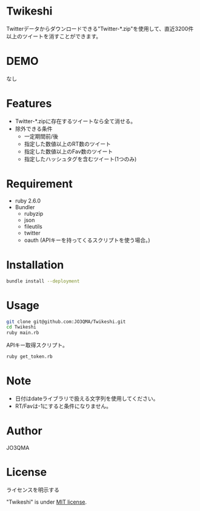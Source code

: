 # Twikeshi
Twitterデータからダウンロードできる"Twitter-*.zip"を使用して、直近3200件以上のツイートを消すことができます。
# DEMO
なし
# Features

- Twitter-*.zipに存在するツイートなら全て消せる。
- 除外できる条件
  - 一定期間前/後
  - 指定した数値以上のRT数のツイート
  - 指定した数値以上のFav数のツイート
  - 指定したハッシュタグを含むツイート(1つのみ)
# Requirement
 
* ruby 2.6.0
* Bundler
  * rubyzip
  * json
  * fileutils
  * twitter
  * oauth (APIキーを持ってくるスクリプトを使う場合。)

# Installation
 
```bash
bundle install --deployment
```
 
# Usage

```bash
git clone git@github.com:JO3QMA/Twikeshi.git
cd Twikeshi
ruby main.rb
```
APIキー取得スクリプト。
```bash
ruby get_token.rb
```

# Note

- 日付はdateライブラリで扱える文字列を使用してください。
- RT/Favは-1にすると条件になりません。

# Author
 
JO3QMA
 
# License
ライセンスを明示する
 
"Twikeshi" is under [MIT license](https://en.wikipedia.org/wiki/MIT_License).